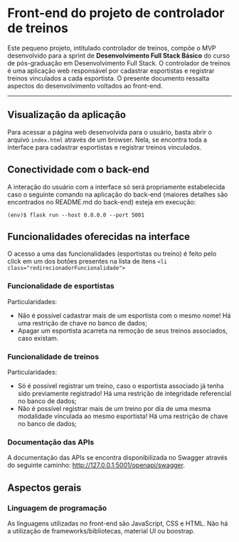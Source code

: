 # Front-end do projeto de controlador de treinos 

Este pequeno projeto, intitulado controlador de treinos, compõe o MVP desenvolvido para a sprint de **Desenvolvimento Full Stack Básico** do curso de pós-graduação em Desenvolvimento Full Stack. O controlador de treinos é uma aplicação web responsável por cadastrar esportistas e registrar treinos vinculados a cada esportista. O presente documento ressalta aspectos do desenvolvimento voltados ao front-end.


---
## Visualização da aplicação

Para acessar a página web desenvolvida para o usuário, basta abrir o arquivo `index.html` através de um browser. Nela, se encontra toda a interface para cadastrar esportistas e registrar treinos vinculados.

## Conectividade com o back-end

A interação do usuário com a interface só será propriamente estabelecida caso o seguinte comando na aplicação do back-end (maiores detalhes são encontrados no README.md do back-end) esteja em execução:

```
(env)$ flask run --host 0.0.0.0 --port 5001
```

## Funcionalidades oferecidas na interface

O acesso a uma das funcionalidades (esportistas ou treino) é feito pelo click em um dos botões presentes na lista de itens `<li class="redirecionadorFuncionalidade">`

### Funcionalidade de esportistas

Particularidades:
* Não é possível cadastrar mais de um esportista com o mesmo nome! Há uma restrição de chave no banco de dados;
* Apagar um esportista acarreta na remoção de seus treinos associados, caso existam.

### Funcionalidade de treinos

Particularidades:
* Só é possível registrar um treino, caso o esportista associado já tenha sido previamente registrado! Há uma restrição de integridade referencial no banco de dados;
* Não é possível registrar mais de um treino por dia de uma mesma modalidade vinculada ao mesmo esportista! Há uma restrição de chave no banco de dados;

### Documentação das APIs

A documentação das APIs se encontra disponibilizada no Swagger através do seguinte caminho: http://127.0.0.1:5001/openapi/swagger.

## Aspectos gerais

### Linguagem de programação

As linguagens utilizadas no front-end são JavaScript, CSS e HTML. Não há a utilização de frameworks/bibliotecas, material UI ou boostrap.



